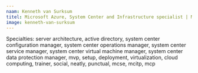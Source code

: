```yaml
---
naam: Kenneth van Surksum
titel: Microsoft Azure, System Center and Infrastructure specialist | Managing Consultant at Insight24
image: kenneth-van-surksum
---
```

Specialties: server architecture, active directory, system center configuration manager, system center operations manager, system center service manager, system center virtual machine manager, system center data protection manager, mvp, setup, deployment, virtualization, cloud computing, trainer, social, neatly, punctual, mcse, mcitp, mcp